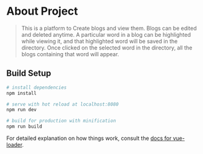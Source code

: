# About Project

> This is a platform to Create blogs and view them. Blogs can be edited and deleted anytime. A particular word in a blog can be highlighted while viewing it, and that highlighted word will be saved in the directory. Once clicked on the selected word in the directory, all the blogs containing that word will appear.

## Build Setup

```bash
# install dependencies
npm install

# serve with hot reload at localhost:8080
npm run dev

# build for production with minification
npm run build
```

For detailed explanation on how things work, consult the [docs for vue-loader](http://vuejs.github.io/vue-loader).
